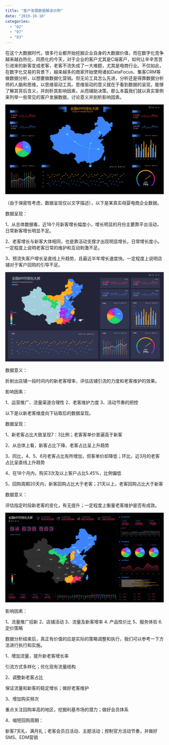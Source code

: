 ```yaml
---
title: "客户发展数据解读示例"
date: "2019-10-10"
categories: 
  - "02"
  - "07"
  - "03"
---
```


在这个大数据时代，很多行业都开始挖掘企业自身的大数据价值，而在数字化竞争越来越白热化、同质化的今天，对于企业的客户尤其是C端客户，如何让辛辛苦苦引进来的新客变成老客，老客不流失成了一大难题，尤其是电商行业。不仅如此，在数字化交易的背景下，越来越多的商家开始使用诸如DataFocus、集客CRM等做数据分析，以想要做数据化营销。但无论工具怎么先进，分析还是得靠数据分析师的人脑和思维，以思维驱动工具。思维驱动的意义就在于看到数据的呈现，能够了解其背后含义，并剖析其影响因素，从而辅助决策。那么本篇我们就以真实案例来列举一些常见的客户发展数据，讨论意义并剖析影响因素。

![](images/图表优化-09.png)

（由于保密性考虑，数据呈现仅以文字描述），以下是某真实母婴电商企业数据。

数据呈现：

1、从总体数据看，近18个月新客增长幅度小，增长明显的月份主要靠平台活动，日常新客增长明显不足。

2、老客增长与新客大体相同，也是靠活动支撑才出现明显增长，日常增长度小。一定程度上说明老客日常的维护和互动刺激不足。

3、预流失客户增长呈直线上升趋势，且最近半年增长速度快。一定程度上说明店铺对于客户回购的引导不足。

![](images/图表优化-07.png)

数据意义：

折射出店铺一段时间内的新老客增率，评估店铺引流的力度和老客维护的效果。

影响因素：

1、运营推广、流量渠道合理性 2、老客维护力度 3、活动节奏的把控

以下是以新老客维度向下钻取后的数据呈现。

数据呈现：

1、新老客占比大致呈现7：3比例；老客客单价普遍高于新客

2、从总体上看，新客占比下降、老客占比呈上升趋势

3、同比，4、5、6月老客占比有所增加，但客单价却降低；环比，近3月的老客占比呈直线上升趋势

4、在18个月内，购买3次及以上客户占比5.45%，比例偏低

5、回购周期20天内，新客回购占比大于老客；21天以上，老客回购占比大于新客

数据意义：

评估指定时段新老客的变化，有无提升；一定程度上衡量老客维护是否有成效。

![](images/图表优化-12.png)

影响因素：

1、流量推广招新 2、店铺活动 3、流量及新客增率 4. 产品性价比 5、服务体验 6. 定价策略

数据分析结束后，真正有价值的应是实际的策略调整和执行，我们可以参考一下方法进行执行和实施。

1、增加流量，提升新老客增长率

引流方式多样化；优化现有流量结构

2、调整新老客占比

保证流量和新客的稳定增长；做好老客维护

3、增加购买频次

重点关注回购率高的地区，挖掘利基市场的潜力；做好会员体系

4、缩短回购周期：

新客7天礼、满月礼；老客会员日活动、主题活动；控制官方活动节奏，并做好SMS、EDM营销

